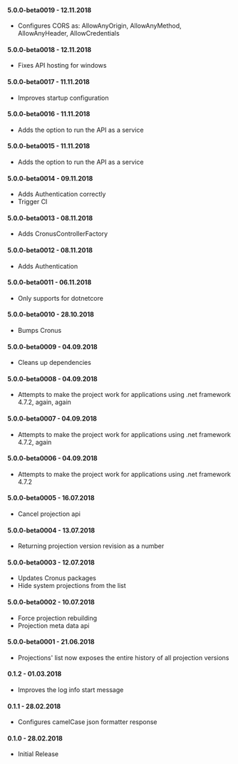 #### 5.0.0-beta0019 - 12.11.2018
* Configures CORS as: AllowAnyOrigin, AllowAnyMethod, AllowAnyHeader, AllowCredentials

#### 5.0.0-beta0018 - 12.11.2018
* Fixes API hosting for windows

#### 5.0.0-beta0017 - 11.11.2018
* Improves startup configuration

#### 5.0.0-beta0016 - 11.11.2018
* Adds the option to run the API as a service

#### 5.0.0-beta0015 - 11.11.2018
* Adds the option to run the API as a service

#### 5.0.0-beta0014 - 09.11.2018
* Adds Authentication correctly
* Trigger CI

#### 5.0.0-beta0013 - 08.11.2018
* Adds CronusControllerFactory 

#### 5.0.0-beta0012 - 08.11.2018
* Adds Authentication 

#### 5.0.0-beta0011 - 06.11.2018
* Only supports for dotnetcore

#### 5.0.0-beta0010 - 28.10.2018
* Bumps Cronus

#### 5.0.0-beta0009 - 04.09.2018
* Cleans up dependencies

#### 5.0.0-beta0008 - 04.09.2018
* Attempts to make the project work for applications using .net framework 4.7.2, again, again

#### 5.0.0-beta0007 - 04.09.2018
* Attempts to make the project work for applications using .net framework 4.7.2, again

#### 5.0.0-beta0006 - 04.09.2018
* Attempts to make the project work for applications using .net framework 4.7.2

#### 5.0.0-beta0005 - 16.07.2018
* Cancel projection api

#### 5.0.0-beta0004 - 13.07.2018
* Returning projection version revision as a number

#### 5.0.0-beta0003 - 12.07.2018
* Updates Cronus packages
* Hide system projections from the list

#### 5.0.0-beta0002 - 10.07.2018
* Force projection rebuilding
* Projection meta data api

#### 5.0.0-beta0001 - 21.06.2018
* Projections' list now exposes the entire history of all projection versions

#### 0.1.2 - 01.03.2018
* Improves the log info start message

#### 0.1.1 - 28.02.2018
* Configures camelCase json formatter response

#### 0.1.0 - 28.02.2018
* Initial Release
